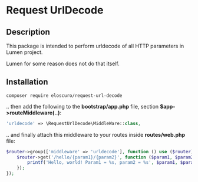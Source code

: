 # Request UrlDecode

## Description

This package is intended to perform urldecode of all HTTP parameters in Lumen project.

Lumen for some reason does not do that itself.

## Installation 

```composer require eloscuro/request-url-decode```

.. then add the following to the **bootstrap/app.php** file, section **$app->routeMiddleware(..)**:

```php
'urldecode' => \RequestUrlDecode\MiddleWare::class,
```

.. and finally attach this middleware to your routes inside **routes/web.php** file:

```php
$router->group(['middleware' => 'urldecode'], function () use ($router) {
    $router->get('/hello/{param1}/{param2}', function ($param1, $param2) use ($router) {
        printf('Hello, world! Param1 = %s, param2 = %s', $param1, $param2);
    });
});
```